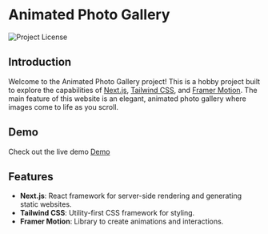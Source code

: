# Animated Photo Gallery

![Project License](https://img.shields.io/badge/license-MIT-green)

## Introduction

Welcome to the Animated Photo Gallery project! This is a hobby project built to explore the capabilities of [Next.js](https://nextjs.org/), [Tailwind CSS](https://tailwindcss.com/), and [Framer Motion](https://www.framer.com/motion/). The main feature of this website is an elegant, animated photo gallery where images come to life as you scroll.

## Demo

Check out the live demo [Demo]([#](https://nepal2023-khandaker-sajid-mahmuds-projects.vercel.app/))

## Features

- **Next.js**: React framework for server-side rendering and generating static websites.
- **Tailwind CSS**: Utility-first CSS framework for styling.
- **Framer Motion**: Library to create animations and interactions.
